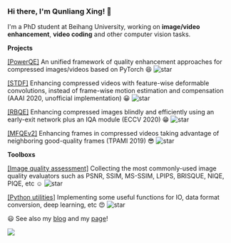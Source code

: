 ### Hi there, I'm Qunliang Xing! 👋 

<!--
**RyanXingQL/RyanXingQL** is a ✨ _special_ ✨ repository because its `README.md` (this file) appears on your GitHub profile.
-->

I'm a PhD student at Beihang University, working on **image/video enhancement**, **video coding** and other computer vision tasks.

**Projects**

[[PowerQE]](https://github.com/RyanXingQL/PowerQE) An unified framework of quality enhancement approaches for compressed images/videos based on PyTorch :satisfied:
![star](https://img.shields.io/github/stars/RyanXingQL/PowerQE?style=social)

[[STDF]](https://github.com/RyanXingQL/STDF-PyTorch) Enhancing compressed videos with feature-wise deformable convolutions, instead of frame-wise motion estimation and compensation (AAAI 2020, unofficial implementation) :grinning:
![star](https://img.shields.io/github/stars/RyanXingQL/STDF-PyTorch?style=social)

[[RBQE]](https://github.com/RyanXingQL/RBQE) Enhancing compressed images blindly and efficiently using an early-exit network plus an IQA module (ECCV 2020) :grin:
![star](https://img.shields.io/github/stars/RyanXingQL/RBQE?style=social)

[[MFQEv2]](https://github.com/RyanXingQL/MFQEv2.0) Enhancing frames in compressed videos taking advantage of neighboring good-quality frames (TPAMI 2019) :sunglasses:
![star](https://img.shields.io/github/stars/RyanXingQL/MFQEv2.0?style=social)

**Toolboxs**

[[Image quality assessment]](https://github.com/RyanXingQL/Image-Quality-Assessment-Toolbox) Collecting the most commonly-used image quality evaluators such as PSNR, SSIM, MS-SSIM, LPIPS, BRISQUE, NIQE, PIQE, etc :relaxed:
![star](https://img.shields.io/github/stars/RyanXingQL/Image-Quality-Assessment-Toolbox?style=social)

[[Python utilities]](https://github.com/RyanXingQL/PythonUtils) Implementing some useful functions for IO, data format conversion, deep learning, etc :heart_eyes:
![star](https://img.shields.io/github/stars/RyanXingQL/PythonUtils?style=social)

:smiley: See also my [blog](https://github.com/RyanXingQL/Blog) and my [page](https://ryanxingql.github.io/)!

<img align="left" src="https://github-readme-stats.vercel.app/api?username=RyanXingQL&count_private=true&hide=prs,issues&show_icons=true&theme=graywhite&hide_title=true" />
